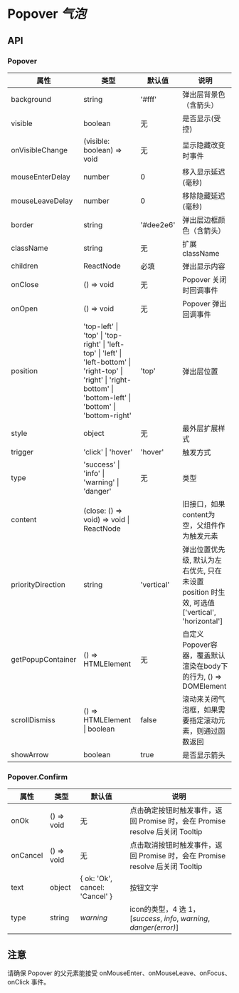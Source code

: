 # Popover *气泡*

<example />

## API

### Popover

| 属性 | 类型 | 默认值 | 说明 |
| --- | --- | --- | --- |
| background | string | '#fff' | 弹出层背景色（含箭头） |
| visible | boolean | 无 | 是否显示(受控) |
| onVisibleChange | (visible: boolean) => void | 无 | 显示隐藏改变时事件 | 
| mouseEnterDelay | number | 0 | 移入显示延迟(毫秒) | 
| mouseLeaveDelay | number | 0 | 移除隐藏延迟(毫秒) | 
| border | string | '#dee2e6' | 弹出层边框颜色（含箭头） |
| className | string | 无 | 扩展className |
| children | ReactNode | 必填 | 弹出显示内容 |
| onClose | () => void | 无 | Popover 关闭时回调事件 |
| onOpen | () => void | 无 | Popover 弹出回调事件 |
| position | 'top-left' \| 'top' \| 'top-right' \| 'left-top' \| 'left' \| 'left-bottom' \| 'right-top' \| 'right' \| 'right-bottom' \| 'bottom-left' \| 'bottom' \| 'bottom-right' | 'top' | 弹出层位置 |
| style | object | 无 | 最外层扩展样式 |
| trigger | 'click' \| 'hover' | 'hover' | 触发方式 |
| type | 'success' \| 'info' \| 'warning' \| 'danger' | 无 | 类型 |
| content | (close: () => void) => void \| ReactNode | | 旧接口，如果content为空，父组件作为触发元素 | 
| priorityDirection | string | 'vertical' | 弹出位置优先级, 默认为左右优先, 只在未设置 position 时生效, 可选值\['vertical', 'horizontal'] |
| getPopupContainer | () => HTMLElement | 无 | 自定义Popover容器，覆盖默认渲染在body下的行为, () => DOMElement |
| scrollDismiss | () => HTMLElement \| boolean | false | 滚动来关闭气泡框，如果需要指定滚动元素，则通过函数返回 |
| showArrow | boolean | true | 是否显示箭头 |

### Popover.Confirm
| 属性 | 类型 | 默认值 | 说明 |
| --- | --- | --- | --- |
| onOk | () => void | 无 | 点击确定按钮时触发事件，返回 Promise 时，会在 Promise resolve 后关闭 Tooltip |
| onCancel | () => void | 无 | 点击取消按钮时触发事件，返回 Promise 时，会在 Promise resolve 后关闭 Tooltip |
| text | object | { ok: 'Ok', cancel: 'Cancel' } | 按钮文字 |
| type | string | *warning* |  icon的类型，4 选 1，\[*success*, *info*, *warning*, *danger(error)*] |


## 注意
请确保 Popover 的父元素能接受 onMouseEnter、onMouseLeave、onFocus、onClick 事件。
